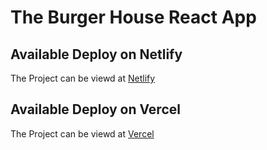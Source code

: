 # The Burger House React App

## Available Deploy on Netlify

The Project can be viewd at [Netlify](https://the-burger-zone.netlify.app/)

## Available Deploy on Vercel

The Project can be viewd at [Vercel](https://restaurant-site.vercel.app/)
